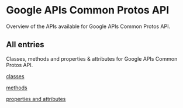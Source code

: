 [
This is a templated file. Adding content to this file may result in it being
reverted. Instead, if you want to place additional content, create an
"overview_content.md" file in `docs/` directory. The Sphinx tool will
pick up on the content and merge the content.
]: #

# Google APIs Common Protos API

Overview of the APIs available for Google APIs Common Protos API.

## All entries

Classes, methods and properties & attributes for
Google APIs Common Protos API.

[classes](https://github.com/googleapis/python-api-common-protos/summary_class.html)

[methods](https://github.com/googleapis/python-api-common-protos/summary_method.html)

[properties and
attributes](https://github.com/googleapis/python-api-common-protos/summary_property.html)
